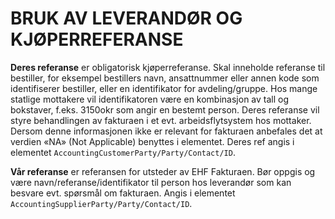 # BRUK AV LEVERANDØR OG KJØPERREFERANSE

**Deres referanse** er obligatorisk kjøperreferanse. Skal inneholde referanse til bestiller, for eksempel bestillers navn, ansattnummer eller annen kode som identifiserer bestiller, eller en identifikator for avdeling/gruppe. Hos mange statlige mottakere vil identifikatoren være  en kombinasjon av tall og bokstaver, f.eks.  3150okr som angir en bestemt person. Deres referanse vil styre behandlingen av fakturaen  i et evt.  arbeidsflytsystem hos mottaker. Dersom denne informasjonen ikke er relevant for fakturaen anbefales det at verdien «NA» (Not Applicable) benyttes i elementet. Deres ref angis i elementet ```AccountingCustomerParty/Party/Contact/ID```.

**Vår referanse** er referansen for utsteder av EHF Fakturaen.  Bør oppgis og være navn/referanse/identifikator til person hos leverandør som kan besvare evt. spørsmål om fakturaen. Angis i elementet ```AccountingSupplierParty/Party/Contact/ID```.
